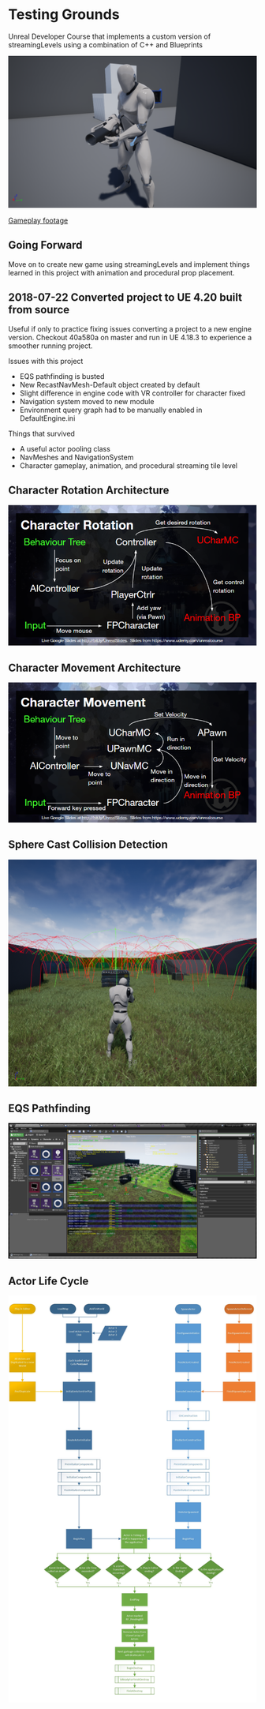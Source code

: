 # Testing Grounds

Unreal Developer Course that implements a custom version of streamingLevels using a combination of C++ and Blueprints 

![Current Screen Shot](Saved/Screenshots/Windows/CurrentScreenShot.png)

[Gameplay footage](https://www.youtube.com/playlist?list=PLXbhb1vwcM98WjQ5YJ2dHq_fJN9ZSyxFa)


## Going Forward

Move on to create new game using streamingLevels and implement things learned in this project with animation and procedural prop placement.


## 2018-07-22 Converted project to UE 4.20 built from source

Useful if only to practice fixing issues converting a project to a new engine version. Checkout 40a580a on master and run in UE 4.18.3 to experience a smoother running project.

Issues with this project

- EQS pathfinding is busted
- New RecastNavMesh-Default object created by default
- Slight difference in engine code with VR controller for character fixed
- Navigation system moved to new module
- Environment query graph had to be manually enabled in DefaultEngine.ini

Things that survived

- A useful actor pooling class
- NavMeshes and NavigationSystem
- Character gameplay, animation, and procedural streaming tile level


## Character Rotation Architecture

![](Saved/Screenshots/Windows/character_rotation_architecture.png)


## Character Movement Architecture

![Character Movement Architecture](Saved/Screenshots/Windows/character_movement_architecture.png)


## Sphere Cast Collision Detection

![Sphere Cast Collision Detection](Saved/Screenshots/Windows/Spawn_Collision_Detection_DebugCapsule.png)


## EQS Pathfinding

![EQS Pathfinding](Saved/Screenshots/Windows/EQS_Debug.png)


## Actor Life Cycle

![Actor Life Cycle](Saved/Downloads/ActorLifeCycle1.jpg)
